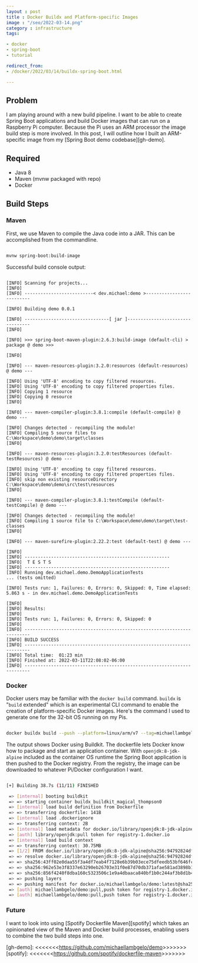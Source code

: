 ```yaml
---
layout : post
title : Docker Buildx and Platform-specific Images
image : "/seo/2022-03-14.png"
category : infrastructure
tags:

- docker
- spring-boot
- tutorial

redirect_from:
- /docker/2022/03/14/buildx-spring-boot.html

---
```


## Problem

I am playing around with a new build pipeline. I want to be able to create Spring Boot applications and build Docker images that can run on a Raspberry Pi computer. Because the Pi uses an ARM processor the image build step is more involved. In this post, I will outline how I built an ARM-specific image from my [Spring Boot demo codebase][gh-demo].

## Required

- Java 8
- Maven (mvnw packaged with repo)
- Docker

## Build Steps

### Maven

First, we use Maven to compile the Java code into a JAR. This can be accomplished from the commandline.

```bash

mvnw spring-boot:build-image

```

Successful build console output:

```log

[INFO] Scanning for projects...
[INFO]
[INFO] --------------------------< dev.michael:demo >--------------------------

[INFO] Building demo 0.0.1

[INFO] --------------------------------[ jar ]---------------------------------
[INFO]

[INFO] >>> spring-boot-maven-plugin:2.6.3:build-image (default-cli) > package @ demo >>>

[INFO]

[INFO] --- maven-resources-plugin:3.2.0:resources (default-resources) @ demo ---

[INFO] Using 'UTF-8' encoding to copy filtered resources.
[INFO] Using 'UTF-8' encoding to copy filtered properties files.
[INFO] Copying 1 resource
[INFO] Copying 0 resource
[INFO]

[INFO] --- maven-compiler-plugin:3.8.1:compile (default-compile) @ demo ---

[INFO] Changes detected - recompiling the module!
[INFO] Compiling 5 source files to C:\Workspace\demo\demo\target\classes
[INFO]

[INFO] --- maven-resources-plugin:3.2.0:testResources (default-testResources) @ demo ---

[INFO] Using 'UTF-8' encoding to copy filtered resources.
[INFO] Using 'UTF-8' encoding to copy filtered properties files.
[INFO] skip non existing resourceDirectory C:\Workspace\demo\demo\src\test\resources
[INFO]

[INFO] --- maven-compiler-plugin:3.8.1:testCompile (default-testCompile) @ demo ---

[INFO] Changes detected - recompiling the module!
[INFO] Compiling 1 source file to C:\Workspace\demo\demo\target\test-classes
[INFO]

[INFO] --- maven-surefire-plugin:2.22.2:test (default-test) @ demo ---

[INFO]
[INFO] -------------------------------------------------------
[INFO]  T E S T S
[INFO] -------------------------------------------------------
[INFO] Running dev.michael.demo.DemoApplicationTests
... (tests omitted)

[INFO] Tests run: 1, Failures: 0, Errors: 0, Skipped: 0, Time elapsed: 5.863 s - in dev.michael.demo.DemoApplicationTests

[INFO]
[INFO] Results:
[INFO]
[INFO] Tests run: 1, Failures: 0, Errors: 0, Skipped: 0
[INFO]
[INFO] ------------------------------------------------------------------------
[INFO] BUILD SUCCESS
[INFO] ------------------------------------------------------------------------
[INFO] Total time:  01:23 min
[INFO] Finished at: 2022-03-11T22:08:02-06:00
[INFO] ------------------------------------------------------------------------

```

### Docker

Docker users may be familiar with the `docker build` command. `buildx` is "`build` extended" which is an experimental CLI command to enable the creation of platform-specific Docker images. Here's the command I used to generate one for the 32-bit OS running on my Pis.

```bash

docker buildx build --push --platform=linux/arm/v7 --tag=michaellambgelo/demo:latest .

```

The output shows Docker using Buildkit. The dockerfile lets Docker know how to package and start an application container. With `openjdk:8-jdk-alpine` included as the container OS runtime the Spring Boot application is then pushed to the Docker registry. From the registry, the image can be downloaded to whatever Pi/Docker configuration I want.

```bash

[+] Building 38.7s (11/11) FINISHED

 => [internal] booting buildkit                                                                                                                                                                                         1.5s
 => => starting container buildx_buildkit_magical_thompson0                                                                                                                                                             1.5s
 => [internal] load build definition from Dockerfile                                                                                                                                                                    0.1s
 => => transferring dockerfile: 141B                                                                                                                                                                                    0.0s
 => [internal] load .dockerignore                                                                                                                                                                                       0.1s
 => => transferring context: 2B                                                                                                                                                                                         0.0s
 => [internal] load metadata for docker.io/library/openjdk:8-jdk-alpine                                                                                                                                                 3.1s
 => [auth] library/openjdk:pull token for registry-1.docker.io                                                                                                                                                          0.0s
 => [internal] load build context                                                                                                                                                                                       0.8s
 => => transferring context: 30.75MB                                                                                                                                                                                    0.7s
 => [1/2] FROM docker.io/library/openjdk:8-jdk-alpine@sha256:94792824df2df33402f201713f932b58cb9de94a0cd524164a0f2283343547b3                                                                                           7.1s
 => => resolve docker.io/library/openjdk:8-jdk-alpine@sha256:94792824df2df33402f201713f932b58cb9de94a0cd524164a0f2283343547b3                                                                                           0.1s
 => => sha256:43ff02e0daa55f3a4df7eab4f7128e6b39b03ece75dfeedb53bf646fce03529c 67.40MB / 67.40MB                                                                                                                        6.4s
 => => sha256:962e53e3f8337e63290eb26703e31f0e87d70db371afae581ad3898b1dccb972 238B / 238B                                                                                                                              0.1s
 => => sha256:856f4240f8dba160c5323506c1e9a4dbaaca840bf1b0c244af3b8d1b42b0f43b 2.35MB / 2.35MB                                                                                                                          0.9s
 => => pushing layers                                                                                                                                                                                                  22.4s
 => => pushing manifest for docker.io/michaellambgelo/demo:latest@sha256:87640f491f579237e378aa832614df036720da21ed0d74cbe248ba1ed6ae4acb                                                                               0.3s
 => [auth] michaellambgelo/demo:pull,push token for registry-1.docker.io                                                                                                                                                0.0s
 => [auth] michaellambgelo/demo:pull,push token for registry-1.docker.io

 ```

### Future

I want to look into using [Spotify Dockerfile Maven][spotify] which takes an opinionated view of the Maven and Docker build processes, enabling users to combine the two build steps into one.

[gh-demo]: <<<<<<<<https://github.com/michaellambgelo/demo>>>>>>>>
[spotify]: <<<<<<<<https://github.com/spotify/dockerfile-maven>>>>>>>>
